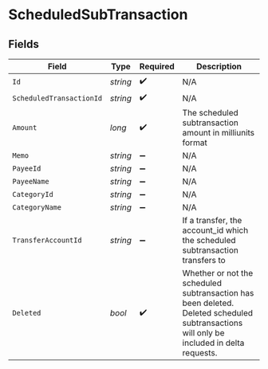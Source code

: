 # ScheduledSubTransaction


## Fields

| Field                                                                                                                                    | Type                                                                                                                                     | Required                                                                                                                                 | Description                                                                                                                              |
| ---------------------------------------------------------------------------------------------------------------------------------------- | ---------------------------------------------------------------------------------------------------------------------------------------- | ---------------------------------------------------------------------------------------------------------------------------------------- | ---------------------------------------------------------------------------------------------------------------------------------------- |
| `Id`                                                                                                                                     | *string*                                                                                                                                 | :heavy_check_mark:                                                                                                                       | N/A                                                                                                                                      |
| `ScheduledTransactionId`                                                                                                                 | *string*                                                                                                                                 | :heavy_check_mark:                                                                                                                       | N/A                                                                                                                                      |
| `Amount`                                                                                                                                 | *long*                                                                                                                                   | :heavy_check_mark:                                                                                                                       | The scheduled subtransaction amount in milliunits format                                                                                 |
| `Memo`                                                                                                                                   | *string*                                                                                                                                 | :heavy_minus_sign:                                                                                                                       | N/A                                                                                                                                      |
| `PayeeId`                                                                                                                                | *string*                                                                                                                                 | :heavy_minus_sign:                                                                                                                       | N/A                                                                                                                                      |
| `PayeeName`                                                                                                                              | *string*                                                                                                                                 | :heavy_minus_sign:                                                                                                                       | N/A                                                                                                                                      |
| `CategoryId`                                                                                                                             | *string*                                                                                                                                 | :heavy_minus_sign:                                                                                                                       | N/A                                                                                                                                      |
| `CategoryName`                                                                                                                           | *string*                                                                                                                                 | :heavy_minus_sign:                                                                                                                       | N/A                                                                                                                                      |
| `TransferAccountId`                                                                                                                      | *string*                                                                                                                                 | :heavy_minus_sign:                                                                                                                       | If a transfer, the account_id which the scheduled subtransaction transfers to                                                            |
| `Deleted`                                                                                                                                | *bool*                                                                                                                                   | :heavy_check_mark:                                                                                                                       | Whether or not the scheduled subtransaction has been deleted. Deleted scheduled subtransactions will only be included in delta requests. |